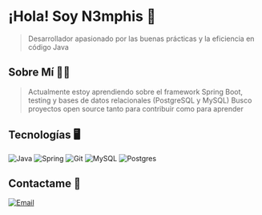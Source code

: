 # ¡Hola! Soy N3mphis 🐍
> Desarrollador apasionado por las buenas prácticas y la eficiencia en código Java

## Sobre Mí 🙋‍♂️
> Actualmente estoy aprendiendo sobre el framework Spring Boot, testing y bases de datos relacionales (PostgreSQL y MySQL)
> Busco proyectos open source tanto para contribuir como para aprender

## Tecnologías 🖥️
![Java](https://img.shields.io/badge/Java-007396?style=for-the-badge&logo=java&logoColor=white)
![Spring](https://img.shields.io/badge/Spring-6DB33F?style=for-the-badge&logo=spring&logoColor=white)
![Git](https://img.shields.io/badge/Git-F05032?style=for-the-badge&logo=git&logoColor=white)
![MySQL](https://img.shields.io/badge/mysql-4479A1.svg?style=for-the-badge&logo=mysql&logoColor=white)
![Postgres](https://img.shields.io/badge/postgres-%23316192.svg?style=for-the-badge&logo=postgresql&logoColor=white)

## Contactame 📩
[![Email](https://img.shields.io/badge/Email-juanpablo.pf%40hotmail.com-blue?style=for-the-badge&logo=gmail&logoColor=white)](mailto:juanpablo.pf@hotmail.com)
<!---
n3mphis/n3mphis is a ✨ special ✨ repository because its `README.md` (this file) appears on your GitHub profile.
You can click the Preview link to take a look at your changes.
--->
